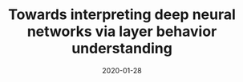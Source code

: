 ---
title: "Towards interpreting deep neural networks via layer behavior understanding"
collection:  journals
permalink: /publication/Towards_interpreting
date: 2020-01-28
year: "2022"
venue: "Mach. Learn."
city: 
state: ""
thumbnail: "Towards_interpreting.png"
teaser : 
authors: "Jiezhang Cao, Jincheng Li, Xiping Hu, Xiangmiao Wu, and Mingkui Tan."
bibtex: Towards_interpreting.txt
uri: Towards_interpreting.pdf
arxiv: 
project: 
source:
poster:
data:
---